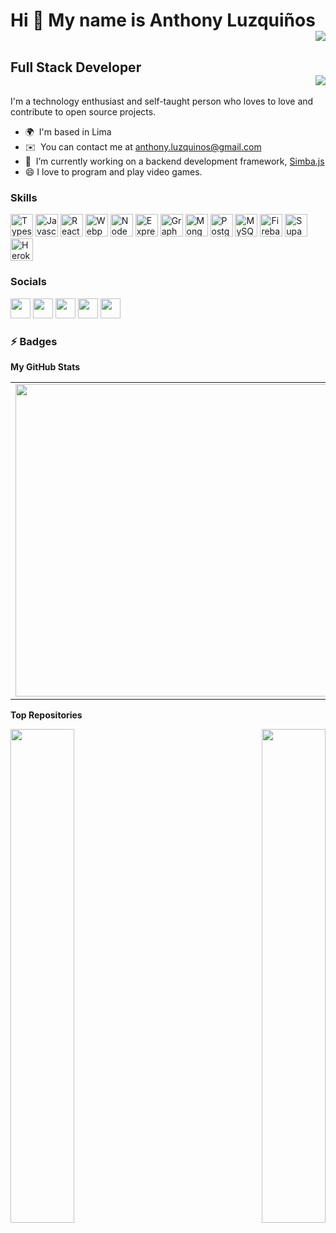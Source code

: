 # Hi 👋 My name is Anthony Luzquiños <div align = 'right'>![](https://komarev.com/ghpvc/?username=anthonylzq&color=blue)</div>

Full Stack Developer <div align = 'right'><a href="https://www.github.com/anthonylzq" target="_blank" rel="noreferrer"><img
src="https://img.shields.io/github/followers/anthonylzq?logo=github&style=for-the-badge&color=0891b2&labelColor=1c1917" /></a></div>
--------------------

I'm a technology enthusiast and self-taught person who loves to love and contribute to open source projects.

- 🌍  I'm based in Lima
- ✉️  You can contact me at [anthony.luzquinos@gmail.com](mailto:anthony.luzquinos@gmail.com)
- 🚀  I’m currently working on a backend development framework, [Simba.js](http://www.npmjs.com/package/@anthonylzq/simba.js)
- 😄 I love to program and play video games.

### Skills

<p align="left">
<a href="https://www.typescriptlang.org/" target="_blank" rel="noreferrer"><img src="https://raw.githubusercontent.com/danielcranney/readme-generator/main/public/icons/skills/typescript-colored.svg" width="36" height="36" alt="Typescript" /></a>
<a href="https://developer.mozilla.org/en-US/docs/Web/JavaScript" target="_blank" rel="noreferrer"><img src="https://raw.githubusercontent.com/danielcranney/readme-generator/main/public/icons/skills/javascript-colored.svg" width="36" height="36" alt="Javascript" /></a>
<a href="https://reactjs.org/" target="_blank" rel="noreferrer"><img src="https://raw.githubusercontent.com/danielcranney/readme-generator/main/public/icons/skills/react-colored.svg" width="36" height="36" alt="React" /></a>
<a href="https://webpack.js.org/" target="_blank" rel="noreferrer"><img src="https://raw.githubusercontent.com/danielcranney/readme-generator/main/public/icons/skills/webpack-colored.svg" width="36" height="36" alt="Webpack" /></a>
<a href="https://nodejs.org/en/" target="_blank" rel="noreferrer"><img src="https://raw.githubusercontent.com/danielcranney/readme-generator/main/public/icons/skills/nodejs-colored.svg" width="36" height="36" alt="NodeJS" /></a>
<a href="https://expressjs.com/" target="_blank" rel="noreferrer"><img src="https://raw.githubusercontent.com/danielcranney/readme-generator/main/public/icons/skills/express-colored.svg" width="36" height="36" alt="Express" /></a>
<a href="https://graphql.org/" target="_blank" rel="noreferrer"><img src="https://raw.githubusercontent.com/danielcranney/readme-generator/main/public/icons/skills/graphql-colored.svg" width="36" height="36" alt="GraphQL" /></a>
<a href="https://www.mongodb.com/" target="_blank" rel="noreferrer"><img src="https://raw.githubusercontent.com/danielcranney/readme-generator/main/public/icons/skills/mongodb-colored.svg" width="36" height="36" alt="MongoDB" /></a>
<a href="https://www.postgresql.org/" target="_blank" rel="noreferrer"><img src="https://raw.githubusercontent.com/danielcranney/readme-generator/main/public/icons/skills/postgresql-colored.svg" width="36" height="36" alt="PostgreSQL" /></a>
<a href="https://www.mysql.com/" target="_blank" rel="noreferrer"><img src="https://raw.githubusercontent.com/danielcranney/readme-generator/main/public/icons/skills/mysql-colored.svg" width="36" height="36" alt="MySQL" /></a>
<a href="https://firebase.google.com/" target="_blank" rel="noreferrer"><img src="https://raw.githubusercontent.com/danielcranney/readme-generator/main/public/icons/skills/firebase-colored.svg" width="36" height="36" alt="Firebase" /></a>
<a href="https://supabase.io/" target="_blank" rel="noreferrer"><img src="https://raw.githubusercontent.com/danielcranney/readme-generator/main/public/icons/skills/supabase-colored.svg" width="36" height="36" alt="Supabase" /></a>
<a href="https://www.heroku.com/" target="_blank" rel="noreferrer"><img src="https://raw.githubusercontent.com/danielcranney/readme-generator/main/public/icons/skills/heroku-colored.svg" width="36" height="36" alt="Heroku" /></a>
</p>

### Socials

<p align="left"> <a href="https://www.github.com/anthonylzq" target="_blank" rel="noreferrer"><img src="https://raw.githubusercontent.com/danielcranney/readme-generator/main/public/icons/socials/github.svg" width="32" height="32" /></a> <a href="https://www.linkedin.com/in/anthony-luzquinos" target="_blank" rel="noreferrer"><img src="https://raw.githubusercontent.com/danielcranney/readme-generator/main/public/icons/socials/linkedin.svg" width="32" height="32" /></a> <a href="http://www.medium.com/@anthonylzq" target="_blank" rel="noreferrer"><img src="https://raw.githubusercontent.com/danielcranney/readme-generator/main/public/icons/socials/medium.svg" width="32" height="32" /></a> <a href="https://www.stackoverflow.com/users/12379333/anthony-luzquiños" target="_blank" rel="noreferrer"><img src="https://raw.githubusercontent.com/danielcranney/readme-generator/main/public/icons/socials/stackoverflow.svg" width="32" height="32" /></a> <a href="https://www.twitter.com/Anthony_Lzq" target="_blank" rel="noreferrer"><img src="https://raw.githubusercontent.com/danielcranney/readme-generator/main/public/icons/socials/twitter.svg" width="32" height="32" /></a></p>

### ⚡ Badges

<b>My GitHub Stats</b>

<center>
  <table cellspacing="0" cellpadding="0" style="border: none; overflow: hidden">
    <tr>
      <td>
        <img width="500px" align="left" src="https://github-readme-stats.vercel.app/api?username=anthonylzq&show_icons=true&hide_border=true&count_private=true&theme=material-palenight"/>
      </td>
      <td>
        <img width="300px" align="left" src="https://github-readme-stats.vercel.app/api/top-langs/?username=anthonylzq&show_icons=true&hide_border=true&count_private=true&theme=material-palenight" />
      </td>
    </tr>
  </table>
</center>

<b>Top Repositories</b>

<div width="100%" align="center">
  <a href="https://github.com/anthonylzq/simba.js" align="left">
    <img align="left" width="45%" src="https://github-readme-stats.vercel.app/api/pin/?username=anthonylzq&repo=simba.js&title_color=c792ea&text_color=a6accd&icon_color=89ddff&bg_color=292d3e&hide_border=true&locale=en" />
  </a>
  <a href="https://github.com/anthonylzq/typescript-project-generator" align="right">
    <img align="right" width="45%" src="https://github-readme-stats.vercel.app/api/pin/?username=anthonylzq&repo=typescript-project-generator&title_color=c792ea&text_color=a6accd&icon_color=89ddff&bg_color=292d3e&hide_border=true&locale=en" />
  </a>
</div>

[#]: https://github.com/AnthonyLzq
